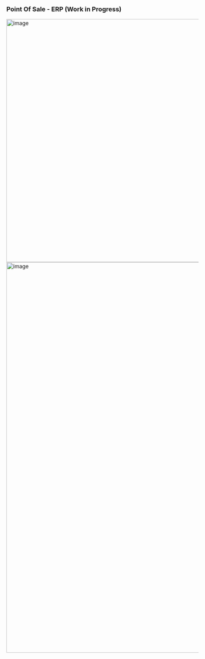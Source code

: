 ### Point Of Sale - ERP (Work in Progress)
<img width="735" height="637" alt="image" src="https://github.com/user-attachments/assets/e09024f7-4009-44cb-98f5-5e3883c7f20e" />
<img width="1905" height="1023" alt="image" src="https://github.com/user-attachments/assets/df4e1c43-2626-464c-97b6-ea778405ac06" />

